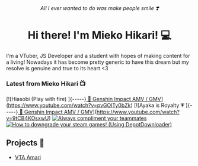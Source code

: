 <div align=center>
 
###### All I ever wanted to do was make people smile ❣️
 
 # Hi there! I'm Mieko Hikari! 💻
</div>
I'm a VTuber, JS Developer and a student with hopes of making content for a living! Nowadays it has become pretty generic to have this dream but my resolve is genuine and true to its heart <3

### Latest from Mieko Hikari 📺
<!-- BEGIN YOUTUBE-CARDS -->
[![Hiasobi (Play with fire)   ]{-----}[   🍰 Genshin Impact AMV / GMV](https://ytcards.demolab.com/?id=pvGOlTy0bZk&title=Hiasobi+%28Play+with+fire%29+++%5D%7B-----%7D%5B+++%F0%9F%8D%B0+Genshin+Impact+AMV+%2F+GMV&lang=en&timestamp=1659970838&background_color=%230d1117&title_color=%23ffffff&stats_color=%23dedede&width=250&border_radius=5 "Hiasobi (Play with fire)   ]{-----}[   🍰 Genshin Impact AMV / GMV")](https://www.youtube.com/watch?v=pvGOlTy0bZk)
[![Ayaka is Royalty 💗   ]{-----}[   🍰 Genshin Impact AMV / GMV](https://ytcards.demolab.com/?id=9tCB4KOsxwU&title=Ayaka+is+Royalty+%F0%9F%92%97+++%5D%7B-----%7D%5B+++%F0%9F%8D%B0+Genshin+Impact+AMV+%2F+GMV&lang=en&timestamp=1659535204&background_color=%230d1117&title_color=%23ffffff&stats_color=%23dedede&width=250&border_radius=5 "Ayaka is Royalty 💗   ]{-----}[   🍰 Genshin Impact AMV / GMV")](https://www.youtube.com/watch?v=9tCB4KOsxwU)
[![​Always compliment your teammates](https://ytcards.demolab.com/?id=k4zHcMpq0O8&title=%E2%80%8BAlways+compliment+your+teammates&lang=en&timestamp=1658649595&background_color=%230d1117&title_color=%23ffffff&stats_color=%23dedede&width=250&border_radius=5 "​Always compliment your teammates")](https://www.youtube.com/watch?v=k4zHcMpq0O8)
[![How to downgrade your steam games! (Using DepotDownloader)](https://ytcards.demolab.com/?id=x_8KNOeLqyY&title=How+to+downgrade+your+steam+games%21+%28Using+DepotDownloader%29&lang=en&timestamp=1643890302&background_color=%230d1117&title_color=%23ffffff&stats_color=%23dedede&width=250&border_radius=5 "How to downgrade your steam games! (Using DepotDownloader)")](https://www.youtube.com/watch?v=x_8KNOeLqyY)
<!-- END YOUTUBE-CARDS -->

## Projects 📂
- [VTA Amari](https://github.com/VTuber-Academy/Amari)
